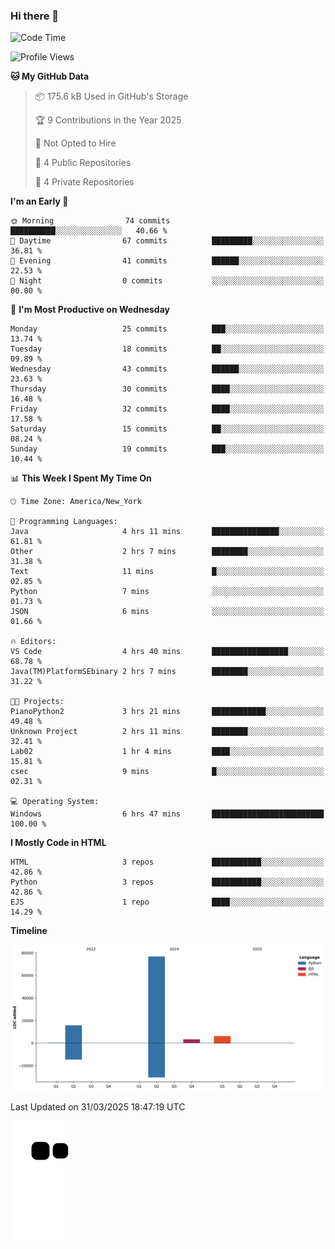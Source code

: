 ### Hi there 👋

<!--
**Iplay6432/Iplay6432** is a ✨ _special_ ✨ repository because its `README.md` (this file) appears on your GitHub profile.

Here are some ideas to get you started:

- 🔭 I’m currently working on ...
- 🌱 I’m currently learning ...
- 👯 I’m looking to collaborate on ...
- 🤔 I’m looking for help with ...
- 💬 Ask me about ...
- 📫 How to reach me: ...
- 😄 Pronouns: ...
- ⚡ Fun fact: ...
-->
<!--
- 🔭 I’m currently working on [A Login Python Scipt Thing](https://github.com/Iplay6432/Lugin-but-no-Pygame-)
- 🌱 I’m currently [learning C++](https://github.com/Iplay6432/LearningCpp)


<!--START_SECTION:waka-->
![Code Time](http://img.shields.io/badge/Code%20Time-153%20hrs%2032%20mins-blue)

![Profile Views](http://img.shields.io/badge/Profile%20Views-0-blue)

**🐱 My GitHub Data** 

> 📦 175.6 kB Used in GitHub's Storage 
 > 
> 🏆 9 Contributions in the Year 2025
 > 
> 🚫 Not Opted to Hire
 > 
> 📜 4 Public Repositories 
 > 
> 🔑 4 Private Repositories 
 > 
**I'm an Early 🐤** 

```text
🌞 Morning                74 commits          ██████████░░░░░░░░░░░░░░░   40.66 % 
🌆 Daytime                67 commits          █████████░░░░░░░░░░░░░░░░   36.81 % 
🌃 Evening                41 commits          ██████░░░░░░░░░░░░░░░░░░░   22.53 % 
🌙 Night                  0 commits           ░░░░░░░░░░░░░░░░░░░░░░░░░   00.00 % 
```
📅 **I'm Most Productive on Wednesday** 

```text
Monday                   25 commits          ███░░░░░░░░░░░░░░░░░░░░░░   13.74 % 
Tuesday                  18 commits          ██░░░░░░░░░░░░░░░░░░░░░░░   09.89 % 
Wednesday                43 commits          ██████░░░░░░░░░░░░░░░░░░░   23.63 % 
Thursday                 30 commits          ████░░░░░░░░░░░░░░░░░░░░░   16.48 % 
Friday                   32 commits          ████░░░░░░░░░░░░░░░░░░░░░   17.58 % 
Saturday                 15 commits          ██░░░░░░░░░░░░░░░░░░░░░░░   08.24 % 
Sunday                   19 commits          ███░░░░░░░░░░░░░░░░░░░░░░   10.44 % 
```


📊 **This Week I Spent My Time On** 

```text
🕑︎ Time Zone: America/New_York

💬 Programming Languages: 
Java                     4 hrs 11 mins       ███████████████░░░░░░░░░░   61.81 % 
Other                    2 hrs 7 mins        ████████░░░░░░░░░░░░░░░░░   31.38 % 
Text                     11 mins             █░░░░░░░░░░░░░░░░░░░░░░░░   02.85 % 
Python                   7 mins              ░░░░░░░░░░░░░░░░░░░░░░░░░   01.73 % 
JSON                     6 mins              ░░░░░░░░░░░░░░░░░░░░░░░░░   01.66 % 

🔥 Editors: 
VS Code                  4 hrs 40 mins       █████████████████░░░░░░░░   68.78 % 
Java(TM)PlatformSEbinary 2 hrs 7 mins        ████████░░░░░░░░░░░░░░░░░   31.22 % 

🐱‍💻 Projects: 
PianoPython2             3 hrs 21 mins       ████████████░░░░░░░░░░░░░   49.48 % 
Unknown Project          2 hrs 11 mins       ████████░░░░░░░░░░░░░░░░░   32.41 % 
Lab02                    1 hr 4 mins         ████░░░░░░░░░░░░░░░░░░░░░   15.81 % 
csec                     9 mins              █░░░░░░░░░░░░░░░░░░░░░░░░   02.31 % 

💻 Operating System: 
Windows                  6 hrs 47 mins       █████████████████████████   100.00 % 
```

**I Mostly Code in HTML** 

```text
HTML                     3 repos             ███████████░░░░░░░░░░░░░░   42.86 % 
Python                   3 repos             ███████████░░░░░░░░░░░░░░   42.86 % 
EJS                      1 repo              ████░░░░░░░░░░░░░░░░░░░░░   14.29 % 
```



**Timeline**

![Lines of Code chart](https://raw.githubusercontent.com/Iplay6432/Iplay6432/main/assets/bar_graph.png)


 Last Updated on 31/03/2025 18:47:19 UTC
<!--END_SECTION:waka-->

![snake](https://raw.githubusercontent.com/Iplay6432/Iplay6432/output/github-contribution-grid-snake.svg)
